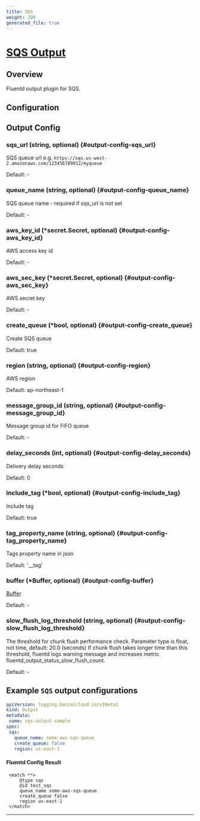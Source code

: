 ```yaml
---
title: SQS
weight: 200
generated_file: true
---
```


# [SQS Output](https://github.com/ixixi/fluent-plugin-sqs)
## Overview
 Fluentd output plugin for SQS.

## Configuration
## Output Config

### sqs_url (string, optional) {#output-config-sqs_url}

SQS queue url e.g. `https://sqs.us-west-2.amazonaws.com/123456789012/myqueue` 

Default: -

### queue_name (string, optional) {#output-config-queue_name}

SQS queue name - required if sqs_url is not set 

Default: -

### aws_key_id (*secret.Secret, optional) {#output-config-aws_key_id}

AWS access key id 

Default: -

### aws_sec_key (*secret.Secret, optional) {#output-config-aws_sec_key}

AWS secret key 

Default: -

### create_queue (*bool, optional) {#output-config-create_queue}

Create SQS queue  

Default:  true

### region (string, optional) {#output-config-region}

AWS region  

Default:  ap-northeast-1

### message_group_id (string, optional) {#output-config-message_group_id}

Message group id for FIFO queue 

Default: -

### delay_seconds (int, optional) {#output-config-delay_seconds}

Delivery delay seconds  

Default:  0

### include_tag (*bool, optional) {#output-config-include_tag}

Include tag  

Default:  true

### tag_property_name (string, optional) {#output-config-tag_property_name}

Tags property name in json  

Default:  '__tag'

### buffer (*Buffer, optional) {#output-config-buffer}

[Buffer](../buffer/) 

Default: -

### slow_flush_log_threshold (string, optional) {#output-config-slow_flush_log_threshold}

The threshold for chunk flush performance check. Parameter type is float, not time, default: 20.0 (seconds) If chunk flush takes longer time than this threshold, fluentd logs warning message and increases metric fluentd_output_status_slow_flush_count. 

Default: -



 ## Example `SQS` output configurations
 ```yaml
apiVersion: logging.banzaicloud.io/v1beta1
kind: Output
metadata:
  name: sqs-output-sample
spec:
  sqs:
    queue_name: some-aws-sqs-queue
    create_queue: false
    region: us-east-1
 ```

 #### Fluentd Config Result
 ```
  <match **>
      @type sqs
      @id test_sqs
      queue_name some-aws-sqs-queue
      create_queue false
      region us-east-1
  </match>
 ```

---
